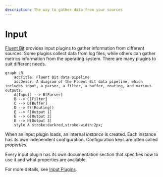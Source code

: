 ```yaml
---
description: The way to gather data from your sources
---
```


# Input

[Fluent Bit](http://fluentbit.io) provides input plugins to gather information from different sources. Some plugins collect data from log files, while others can gather metrics information from the operating system. There are many plugins to suit different needs.

```mermaid
graph LR
    accTitle: Fluent Bit data pipeline
    accDescr: A diagram of the Fluent Bit data pipeline, which includes input, a parser, a filter, a buffer, routing, and various outputs.
    A[Input] --> B[Parser]
    B --> C[Filter]
    C --> D[Buffer]
    D --> E((Routing))
    E --> F[Output 1]
    E --> G[Output 2]
    E --> H[Output 3]
    style A stroke:darkred,stroke-width:2px;
```

When an input plugin loads, an internal _instance_ is created. Each instance has its own independent configuration. Configuration keys are often called _properties_.

Every input plugin has its own documentation section that specifies how to use it and what properties are available.

For more details, see [Input Plugins](https://docs.fluentbit.io/manual/pipeline/inputs).
